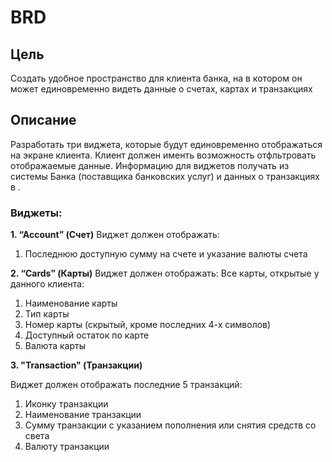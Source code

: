 # BRD
## Цель
Создать удобное пространство для клиента банка, на в котором он может единовременно видеть данные о счетах, картах и транзакциях

## Описание
Разработать три виджета, которые будут единовременно отображаться на экране клиента. Клиент должен именть возможность отфльтровать отображаемые данные.
Информацию для виджетов получать из системы Банка (поставщика банковских услуг) и данных о транзакциях в .

### Виджеты:

**1. “Account” (Счет)**
Виджет должен отображать:
1. Последнюю доступную сумму на счете и указание валюты счета

**2. “Cards” (Карты)**
Виджет должен отображать:
Все карты, открытые у данного клиента:
1. Наименование карты
2. Тип карты
3. Номер карты (скрытый, кроме последних 4-х символов)
4. Доступный остаток по карте
5. Валюта карты

**3. "Transaction" (Транзакции)**

Виджет должен отображать последние 5 транзакций:
1. Иконку транзакции
2. Наименование транзакции
3. Сумму транзакции с указанием пополнения или снятия средств со света
4. Валюту транзакции
